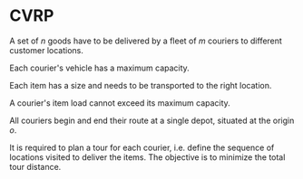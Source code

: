 # CVRP
A set of $n$ goods have to be delivered by a fleet of $m$ couriers to different customer locations.

Each courier's vehicle has a maximum capacity.

Each item has a size and needs to be transported to the right location. 

A courier's item load cannot exceed its maximum capacity. 

All couriers begin and end their route at a single depot, situated at the origin $o$.

It is required to plan a tour for each courier, i.e. define the sequence of locations visited to deliver the items. The objective is to minimize the total tour distance.
